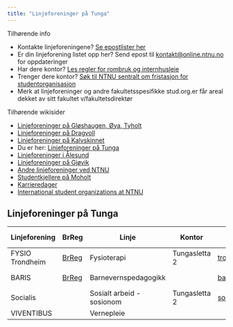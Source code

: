 ```yaml
---
title: "Linjeforeninger på Tunga"
---
```


Tilhørende info

* Kontakte linjeforeningene? [Se epostlister her](https://online.ntnu.no/resourcecenter/mailinglists)
* Er din linjeforening listet opp her? Send epost til kontakt@online.ntnu.no for oppdateringer
* Har dere kontor? [Les regler for rombruk og internhusleie](https://innsida.ntnu.no/web/guest/wiki/-/wiki/Norsk/Regler+for+bruk+av+arealer)
* Trenger dere kontor? [Søk til NTNU sentralt om fristasjon for studentorganisasjon](https://innsida.ntnu.no/web/guest/wiki/-/wiki/Norsk/Lokaler+for+studentorganisasjoner+og+studentforeninger)
* Merk at linjeforeninger og andre fakultetsspesifikke stud.org.er får areal dekket av sitt fakultet v/fakultetsdirektør

Tilhørende wikisider

* [Linjeforeninger på Gløshaugen, Øya, Tyholt](/wiki/online/info/sosialt-og-okonomisk/linjeforeninger/)
* [Linjeforeninger på Dragvoll](/wiki/online/info/sosialt-og-okonomisk/linjeforeninger/dragvoll/)
* [Linjeforeninger på Kalvskinnet](/wiki/online/info/sosialt-og-okonomisk/linjeforeninger/kalvskinnet/)
* Du er her: [Linjeforeninger på Tunga](/wiki/online/info/sosialt-og-okonomisk/linjeforeninger/linjeforeninger-pa-tunga/)
* [Linjeforeninger i Ålesund](/wiki/online/info/sosialt-og-okonomisk/linjeforeninger/alesund/)
* [Linjeforeninger på Gjøvik](/wiki/online/info/sosialt-og-okonomisk/linjeforeninger/gjovik/)
* [Andre linjeforeninger ved NTNU](/wiki/online/info/sosialt-og-okonomisk/linjeforeninger/andre/)
* [Studentkjellere på Moholt](/wiki/online/info/sosialt-og-okonomisk/linjeforeninger/studentkjellere/)
* [Karrieredager](/wiki/online/info/sosialt-og-okonomisk/linjeforeninger/karrieredager/)
* [International student organizations at NTNU](/wiki/online/info/sosialt-og-okonomisk/linjeforeninger/internasjonalorg/)

## Linjeforeninger på Tunga

|Linjeforening|BrReg|Linje|Kontor|Epost|Sosiale Medier|Avis|
|---|---|---|---|---|---|---|
|FYSIO Trondheim|[BrReg](https://w2.brreg.no/enhet/sok/detalj.jsp?orgnr=990687609)|Fysioterapi|Tungasletta 2|trondheimfysio@gmail.com|[Facebook](https://www.facebook.com/groups/140984746022725/), [Instagram](https://www.instagram.com/fysiotrondheim)||
|BARIS|[BrReg](https://w2.brreg.no/enhet/sok/detalj.jsp?orgnr=916004168)|Barnevernspedagogikk||barisstyret@outlook.com|[Facebook](https://www.facebook.com/linjeforeningenbaris), [Instagram](https://www.instagram.com/linjeforeningenbaris)||
|Socialis||Sosialt arbeid - sosionom|Tungasletta 2|socialis.lf@gmail.com|[Facebook](https://www.facebook.com/Socialis.lf/), [Instagram](https://www.instagram.com/socialis.lf/)||
| VIVENTIBUS || Vernepleie ||| [Facebook](https://www.facebook.com/Viventibus/) ||